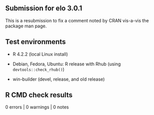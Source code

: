 ## Submission for elo 3.0.1

This is a resubmission to fix a comment noted by CRAN vis-a-vis the package man page.

## Test environments

* R 4.2.2 (local Linux install)

* Debian, Fedora, Ubuntu: R release with Rhub (using `devtools::check_rhub()`)

* win-builder (devel, release, and old release)

## R CMD check results

0 errors | 0 warnings | 0 notes

